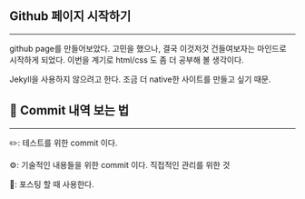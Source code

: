 ## Github 페이지 시작하기

---

github page를 만들어보았다. 고민을 했으나, 결국 이것저것 건들여보자는 마인드로 시작하게 되었다.
이번을 계기로 html/css 도 좀 더 공부해 볼 생각이다.

Jekyll을 사용하지 않으려고 한다. 조금 더 native한 사이트를 만들고 싶기 때문.

## 📌 Commit 내역 보는 법

---

✏️: 테스트를 위한 commit 이다.

⚙️: 기술적인 내용들을 위한 commit 이다. 직접적인 관리를 위한 것

📄: 포스팅 할 때 사용한다.